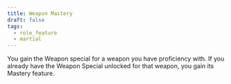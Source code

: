 ```yaml
---
title: Weapon Mastery
draft: false
tags:
  - role_feature
  - martial
---
```

You gain the Weapon special for a weapon you have proficiency with. If you already have the Weapon Special unlocked for that weapon, you gain its Mastery feature.

